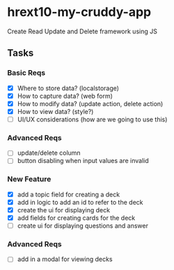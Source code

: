# hrext10-my-cruddy-app
Create Read Update and Delete framework using JS

 ## Tasks

 ### Basic Reqs
- [x] Where to store data? (localstorage)
- [x] How to capture data? (web form)
- [x] How to modify data? (update action, delete action)
- [x] How to view data? (style?)
- [ ] UI/UX considerations (how are we going to use this)

 ### Advanced Reqs
- [ ] update/delete column
- [ ] button disabling when input values are invalid

 ### New Feature
- [x] add a topic field for creating a deck
- [x] add in logic to add an id to refer to the deck
- [x] create the ui for displaying deck
- [x] add fields for creating cards for the deck
- [ ] create ui for displaying questions and answer

 ### Advanced Reqs
- [ ] add in a modal for viewing decks
